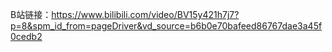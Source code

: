 B站链接：https://www.bilibili.com/video/BV15y421h7j7?p=8&spm_id_from=pageDriver&vd_source=b6b0e70bafeed86767dae3a45f0cedb2
